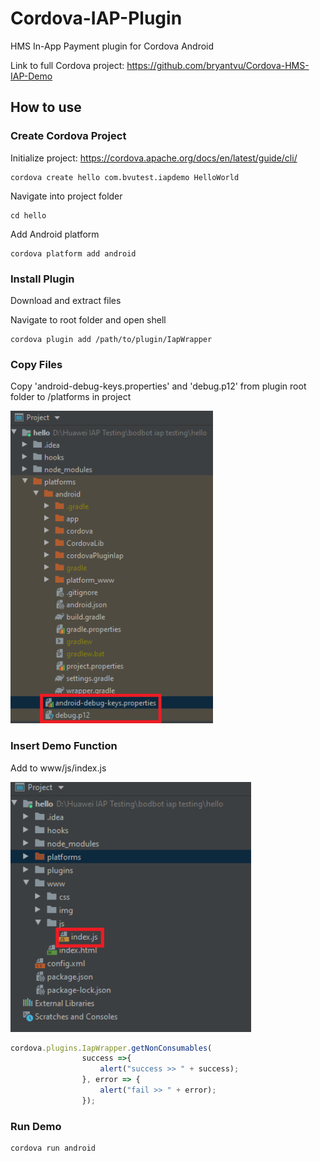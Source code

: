 # Cordova-IAP-Plugin
HMS In-App Payment plugin for Cordova Android

Link to full Cordova project:
https://github.com/bryantvu/Cordova-HMS-IAP-Demo

## How to use

### Create Cordova Project
Initialize project: https://cordova.apache.org/docs/en/latest/guide/cli/
```shell
cordova create hello com.bvutest.iapdemo HelloWorld
```
Navigate into project folder
```shell
cd hello
```

Add Android platform
```shell
cordova platform add android
```

### Install Plugin
Download and extract files

Navigate to root folder and open shell
```shell
cordova plugin add /path/to/plugin/IapWrapper
```

### Copy Files
Copy 'android-debug-keys.properties' and 'debug.p12' from plugin root folder to /platforms in project

<img src="images/keystore.png" height="500"/>

### Insert Demo Function
Add to www/js/index.js

<img src="images/index.png" height="400"/>

```javascript
cordova.plugins.IapWrapper.getNonConsumables(
                success =>{
                    alert("success >> " + success);
                }, error => {
                    alert("fail >> " + error);
                });
```

### Run Demo
```shell
cordova run android
```
